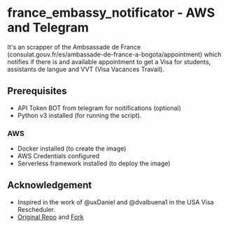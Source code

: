 
# france_embassy_notificator - AWS and Telegram
It's an scrapper of the Ambsassade de France (consulat.gouv.fr/es/ambassade-de-france-a-bogota/appointment) which notifies if there is and available appointment to get a Visa for students, assistants de langue and VVT (Visa Vacances Travail). 

## Prerequisites 
- API Token BOT from telegram for noitifications (optional)
- Python v3 installed (for running the script). 

### AWS
- Docker installed (to create the image)
- AWS Credentials configured 
- Serverless framework installed (to deploy the image)


## Acknowledgement
- Inspired in the work of @uxDaniel and @dvalbuena1 in the USA Visa Rescheduler. 
- [Original Repo](https://github.com/uxDaniel/visa_rescheduler) and [Fork](https://github.com/uxDaniel/visa_rescheduler)

